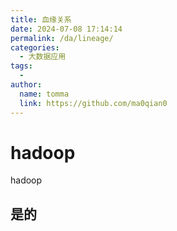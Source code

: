 ```yaml
---
title: 血缘关系
date: 2024-07-08 17:14:14
permalink: /da/lineage/
categories: 
  - 大数据应用
tags: 
  - 
author: 
  name: tomma
  link: https://github.com/ma0qian0
---
```

# hadoop
hadoop

## 是的
